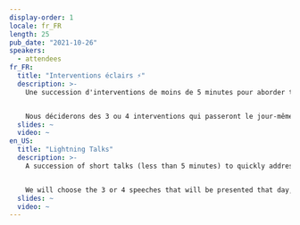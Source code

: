 ```yaml
---
display-order: 1
locale: fr_FR
length: 25
pub_date: "2021-10-26"
speakers:
  - attendees
fr_FR:
  title: "Interventions éclairs ⚡️"
  description: >-
    Une succession d'interventions de moins de 5 minutes pour aborder très rapidement de nombreux sujets relatifs à la performance web. Vous n'avez jamais pris la parole en public mais souhaitez partager une anecdote, une expérience, une petite technique utile en rapport avec la Web Performance ? Proposez un sujet !


    Nous déciderons des 3 ou 4 interventions qui passeront le jour-même, tous·tes ensemble, lors d'un vote à main levée après lecture des propositions.
  slides: ~
  video: ~
en_US:
  title: "Lightning Talks"
  description: >-
    A succession of short talks (less than 5 minutes) to quickly address many topics related to web performance. You never spoke in public but want to share an anecdote, an experience, a useful technique related to Web Performance? Propose a talk!


    We will choose the 3 or 4 speeches that will be presented that day, all together, by a show of hands after reading the proposals.
  slides: ~
  video: ~
---
```

